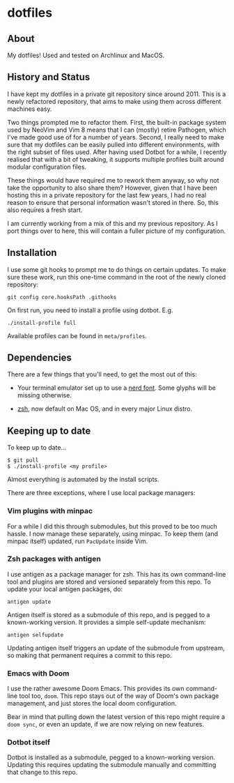 # dotfiles

## About

My dotfiles! Used and tested on Archlinux and MacOS.


## History and Status

I have kept my dotfiles in a private git repository since around 2011. This is
a newly refactored repository, that aims to make using them across different
machines easy.

Two things prompted me to refactor them. First, the built-in package system
used by NeoVim and Vim 8 means that I can (mostly) retire Pathogen, which I've
made good use of for a number of years. Second, I really need to make sure that
my dotfiles can be easily pulled into different environments, with the right
subset of files used. After having used Dotbot for a while, I recently realised
that with a bit of tweaking, it supports multiple profiles built around modular
configuration files.

These things would have required me to rework them anyway, so why not take the
opportunity to also share them? However, given that I have been hosting this in
a private repository for the last few years, I had no real reason to ensure
that personal information wasn't stored in there. So, this also requires a
fresh start.

I am currently working from a mix of this and my previous repository. As I port
things over to here, this will contain a fuller picture of my configuration.

## Installation

I use some git hooks to prompt me to do things on certain updates. To make sure these work, run this one-time command in the root of the newly cloned repository:

    git config core.hooksPath .githooks

On first run, you need to install a profile using dotbot. E.g.

    ./install-profile full

Available profiles can be found in `meta/profiles`.


## Dependencies

There are a few things that you'll need, to get the most out of this:

- Your terminal emulator set up to use a [nerd font](https://www.nerdfonts.com). Some glyphs will be missing otherwise.

- [zsh](https://www.zsh.org), now default on Mac OS, and in every major Linux distro.


## Keeping up to date

To keep up to date...

    $ git pull
    $ ./install-profile <my profile>

Almost everything is automated by the install scripts.

There are three exceptions, where I use local package managers:

### Vim plugins with minpac

For a while I did this through submodules, but this proved to be too much hassle. I now manage these separately, using minpac. To keep them (and minpac itself) updated, run `PacUpdate` inside Vim.

### Zsh packages with antigen

I use antigen as a package manager for zsh. This has its own command-line tool and plugins are stored and versioned separately from this repo. To update your local antigen packages, do:

    antigen update

Antigen itself is stored as a submodule of this repo, and is pegged to a known-working version. It provides a simple self-update mechanism:

    antigen selfupdate

Updating antigen itself triggers an update of the submodule from upstream, so making that permanent requires a commit to this repo.


### Emacs with Doom

I use the rather awesome Doom Emacs. This provides its own command-line tool too, `doom`. This repo stays out of the way of Doom's own package management, and just stores the local doom configuration.

Bear in mind that pulling down the latest version of this repo might require a `doom sync`, or even an update, if we are now relying on new features.


### Dotbot itself

Dotbot is installed as a submodule, pegged to a known-working version. Updating this requires updating the submodule manually and committing that change to this repo.

